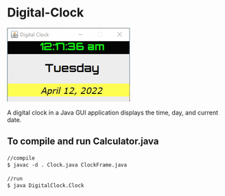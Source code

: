 # Digital-Clock

![Simple Calculator](img/simple_calture.gif)

A digital clock in a Java GUI application displays the time, day, and current date.

## To compile and run Calculator.java
```
//compile
$ javac -d . Clock.java ClockFrame.java

//run
$ java DigitalClock.Clock
```